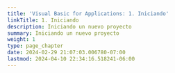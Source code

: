 ```yaml
---
title: 'Visual Basic for Applications: 1. Iniciando'
linkTitle: 1. Iniciando
description: Iniciando un nuevo proyecto
summary: Iniciando un nuevo proyecto
weight: 1
type: page_chapter
date: 2024-02-29 21:07:03.006780-07:00
lastmod: 2024-04-10 22:34:16.518241-06:00
---
```

